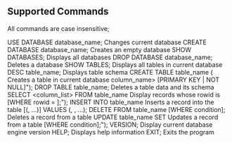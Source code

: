 ## Supported Commands
All commands are case insensitive;

USE DATABASE database_name;                      Changes current database
CREATE DATABASE database_name;                   Creates an empty database
SHOW DATABASES;                                  Displays all databases
DROP DATABASE database_name;                     Deletes a database
SHOW TABLES;                                     Displays all tables in current database
DESC table_name;                                 Displays table schema
CREATE TABLE table_name (                        Creates a table in current database
        column_name> <datatype> [PRIMARY KEY | NOT NULL]");
DROP TABLE table_name;                           Deletes a table data and its schema
SELECT <column_list> FROM table_name             Display records whose rowid is <id>
        [WHERE rowid = <value>];");
INSERT INTO table_name                           Inserts a record into the table
        [(<column1>, ...)] VALUES (<value1>, <value2>, ...);
DELETE FROM table_name [WHERE condition];        Deletes a record from a table
UPDATE table_name SET <conditions>                     Updates a record from a table
        [WHERE condition];");
VERSION;                                         Display current database engine version
HELP;                                            Displays help information
EXIT;                                            Exits the program
